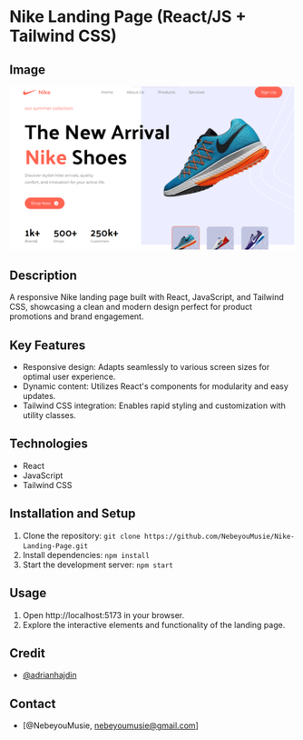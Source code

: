 # Nike Landing Page (React/JS + Tailwind CSS)

## Image

![Nike Landing Page Homepage](/public/nike-landing-page.png)

## Description

A responsive Nike landing page built with React, JavaScript, and Tailwind CSS, showcasing a clean and modern design perfect for product promotions and brand engagement.

## Key Features

- Responsive design: Adapts seamlessly to various screen sizes for optimal user experience.
- Dynamic content: Utilizes React's components for modularity and easy updates.
- Tailwind CSS integration: Enables rapid styling and customization with utility classes.

## Technologies

- React
- JavaScript
- Tailwind CSS

## Installation and Setup

1. Clone the repository: `git clone https://github.com/NebeyouMusie/Nike-Landing-Page.git`
2. Install dependencies: `npm install`
3. Start the development server: `npm start`

## Usage

1. Open http://localhost:5173 in your browser.
2. Explore the interactive elements and functionality of the landing page.

## Credit

- [@adrianhajdin](https://github.com/adrianhajdin)

## Contact

- [@NebeyouMusie, nebeyoumusie@gmail.com]